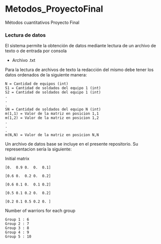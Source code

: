 # Metodos_ProyectoFinal
Métodos cuantitativos Proyecto Final

### Lectura de datos
El sistema permite la obtención de datos mediante lectura de un archivo de texto o de entrada por consola

- Archivo .txt

Para la lectura de archivos de texto la redacción del mismo debe tener los datos ordenados de la siguiente manera:
    
    N = Cantidad de equipos (int)    
    S1 = Cantidad de soldados del equipo 1 (int)    
    S2 = Cantidad de soldados del equipo 1 (int)    
    .    
    .    
    .    
    SN = Cantidad de soldados del equipo N (int)    
    m(1,1) = Valor de la matriz en posicion 1,1    
    m(1,2) = Valor de la matriz en posicion 1,2    
    .    
    .   
    .    
    m(N,N) = Valor de la matriz en posicion N,N

Un archivo de datos base se incluye en el presente repositorio. Su representacion sería la siguiente:

Initial matrix 
    
    [0.  0.9 0.  0.  0.1]

    [0.6 0.  0.2 0.  0.2]

    [0.6 0.1 0.  0.1 0.2]

    [0.5 0.1 0.2 0.  0.2]

    [0.2 0.1 0.5 0.2 0. ]

Number of warriors for each group 

    Group 1 : 6
    Group 2 : 7
    Group 3 : 8
    Group 4 : 9
    Group 5 : 10


